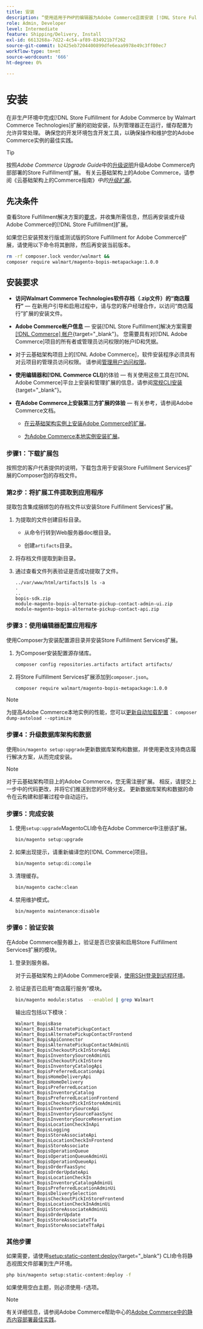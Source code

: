 ```yaml
---
title: 安装
description: “使用适用于PHP的编辑器为Adobe Commerce店面安装 [!DNL Store Fulfillment solution] 。”
role: Admin, Developer
level: Intermediate
feature: Shipping/Delivery, Install
exl-id: 6613268a-7d22-4c54-af89-834921b7f262
source-git-commit: b2425eb7204400899dfe6eaa9978e49c3ff00ec7
workflow-type: tm+mt
source-wordcount: '666'
ht-degree: 0%

---
```



# 安装

在非生产环境中完成[!DNL Store Fulfillment for Adobe Commerce by Walmart Commerce Technologies]扩展的初始安装，队列管理器正在运行，缓存配置为允许异常处理。 确保您的开发环境包含开发工具，以确保操作和维护您的Adobe Commerce实例的最佳实践。

>[!TIP]
>
>按照&#x200B;_Adobe Commerce Upgrade Guide_&#x200B;中的[升级说明](https://experienceleague.adobe.com/docs/commerce-operations/upgrade-guide/modules/upgrade.html)升级Adobe Commerce内部部署的Store Fulfillment扩展。 有关云基础架构上的Adobe Commerce，请参阅《云基础架构上的Commerce指南》*中的[升级扩展](https://experienceleague.adobe.com/docs/commerce-cloud-service/user-guide/configure-store/extensions.html#upgrade-an-extension)*。

## 先决条件

查看Store Fulfillment解决方案的[要求](solution-requirements.md)，并收集所需信息，然后再安装或升级Adobe Commerce的[!DNL Store Fulfillment]扩展。

如果您已安装预发行版或测试版的Store Fulfillment for Adobe Commerce扩展，请使用以下命令将其删除，然后再安装当前版本。

```bash
rm -rf composer.lock vendor/walmart &&
composer require walmart/magento-bopis-metapackage:1.0.0
```

## 安装要求

- **访问Walmart Commerce Technologies软件存档（.zip文件）的“商店履行”** — 在新用户引导和启用过程中，请与您的客户经理合作，以访问“商店履行”扩展的安装文件。

- **Adobe Commerce帐户信息** — 安装[!DNL Store Fulfillment]解决方案需要[[!DNL Commerce] 帐户](https://experienceleague.adobe.com/en/docs/commerce-admin/start/commerce-account/commerce-account-create){target="_blank"}。 您需要具有对[!DNL Adobe Commerce]项目的所有者或管理员访问权限的帐户ID和凭据。

- 对于云基础架构项目上的[!DNL Adobe Commerce]，软件安装程序必须具有对云项目的管理员访问权限。 请参阅[管理用户访问权限](https://experienceleague.adobe.com/en/docs/commerce-cloud-service/user-guide/project/user-access)。

- **使用编辑器和[!DNL Commerce CLI]**&#x200B;的体验 — 有关使用这些工具在[!DNL Adobe Commerce]平台上安装和管理扩展的信息，请参阅[常规CLI安装](https://experienceleague.adobe.com/en/docs/commerce-operations/installation-guide/tutorials/extensions){target="_blank"}。

- **在Adobe Commerce上安装第三方扩展的体验** — 有关参考，请参阅Adobe Commerce文档。

   - [在云基础架构实例上安装Adobe Commerce的扩展](https://experienceleague.adobe.com/en/docs/commerce-cloud-service/user-guide/configure-store/extensions#install-an-extension)。

   - [为Adobe Commerce本地实例安装扩展](https://experienceleague.adobe.com/en/docs/commerce-operations/installation-guide/tutorials/extensions)。

### 步骤1：下载扩展包

按照您的客户代表提供的说明，下载包含用于安装Store Fulfillment Services扩展的Composer包的存档文件。

### 第2步：将扩展工件提取到应用程序

提取包含集成捆绑包的存档文件以安装Store Fulfillment Services扩展。

1. 为提取的文件创建目标目录。

   - 从命令行转到Web服务器doc根目录。

   - 创建`artifacts`目录。

1. 将存档文件提取到新目录。

1. 通过查看文件列表验证是否成功提取了文件。

   ```
   ../var/www/html/artifacts]$ ls -a
   .
   ..
   bopis-sdk.zip
   module-magento-bopis-alternate-pickup-contact-admin-ui.zip
   module-magento-bopis-alternate-pickup-contact-api.zip
   ```

### 步骤3：使用编辑器配置应用程序

使用Composer为安装配置源目录并安装Store Fulfillment Services扩展。

1. 为Composer安装配置源存储库。

   ```bash
   composer config repositories.artifacts artifact artifacts/
   ```

1. 将Store Fulfillment Services扩展添加到`composer.json`。

   ```bash
   composer require walmart/magento-bopis-metapackage:1.0.0
   ```

>[!NOTE]
>
>为提高Adobe Commerce本地实例的性能，您可以[更新自动加载配置](https://experienceleague.adobe.com/docs/commerce-operations/performance-best-practices/deployment-flow.html#update-the-autoloader)： `composer dump-autoload --optimize`

### 步骤4：升级数据库架构和数据

使用`bin/magento setup:upgrade`更新数据库架构和数据，并使用更改支持商店履行解决方案，从而完成安装。

>[!NOTE]
>
>对于云基础架构项目上的Adobe Commerce，您无需注册扩展。 相反，请提交上一步中的代码更改，并将它们推送到您的环境分支。 更新数据库架构和数据的命令在云构建和部署过程中自动运行。

### 步骤5：完成安装

1. 使用`setup:upgrade`MagentoCLI命令在Adobe Commerce中注册该扩展。

   ```bash
   bin/magento setup:upgrade
   ```

1. 如果出现提示，请重新编译您的[!DNL Commerce]项目。

   ```bash
   bin/magento setup:di:compile
   ```

1. 清理缓存。

   ```bash
   bin/magento cache:clean
   ```

1. 禁用维护模式。

   ```bash
   bin/magento maintenance:disable
   ```

### 步骤6：验证安装

在Adobe Commerce服务器上，验证是否已安装和启用Store Fulfillment Services扩展的模块。

1. 登录到服务器。

   对于云基础架构上的Adobe Commerce安装，[使用SSH登录到远程环境](https://experienceleague.adobe.com/en/docs/commerce-cloud-service/user-guide/develop/secure-connections#ssh)。

1. 验证是否已启用“商店履行服务”模块。

   ```bash
   bin/magento module:status  --enabled | grep Walmart
   ```

   输出应包括以下模块：

   ```
   Walmart_BopisBase
   Walmart_BopisAlternatePickupContact
   Walmart_BopisAlternatePickupContactFrontend
   Walmart_BopisApiConnector
   Walmart_BopisAlternatePickupContactAdminUi
   Walmart_BopisCheckoutPickInStoreApi
   Walmart_BopisInventorySourceAdminUi
   Walmart_BopisCheckoutPickInStore
   Walmart_BopisInventoryCatalogApi
   Walmart_BopisPreferredLocationApi
   Walmart_BopisHomeDeliveryApi
   Walmart_BopisHomeDelivery
   Walmart_BopisPreferredLocation
   Walmart_BopisInventoryCatalog
   Walmart_BopisPreferredLocationFrontend
   Walmart_BopisCheckoutPickInStoreAdminUi
   Walmart_BopisInventorySourceApi
   Walmart_BopisInventorySourceFaasSync
   Walmart_BopisInventorySourceReservation
   Walmart_BopisLocationCheckInApi
   Walmart_BopisLogging
   Walmart_BopisStoreAssociateApi
   Walmart_BopisLocationCheckInFrontend
   Walmart_BopisStoreAssociate
   Walmart_BopisOperationQueue
   Walmart_BopisOperationQueueAdminUi
   Walmart_BopisOperationQueueApi
   Walmart_BopisOrderFaasSync
   Walmart_BopisOrderUpdateApi
   Walmart_BopisLocationCheckIn
   Walmart_BopisInventoryCatalogAdminUi
   Walmart_BopisPreferredLocationAdminUi
   Walmart_BopisDeliverySelection
   Walmart_BopisCheckoutPickInStoreFrontend
   Walmart_BopisLocationCheckInAdminUi
   Walmart_BopisStoreAssociateAdminUi
   Walmart_BopisOrderUpdate
   Walmart_BopisStoreAssociateTfa
   Walmart_BopisStoreAssociateTfaApi
   ```

### 其他步骤

如果需要，请使用[setup:static-content:deploy](https://experienceleague.adobe.com/en/docs/commerce-operations/tools/cli-reference/commerce-on-premises){target="_blank"} CLI命令将静态视图文件部署到生产环境。

```bash
php bin/magento setup:static-content:deploy -f
```

如果使用空白主题，则必须使用`-f`选项。

>[!NOTE]
>
>有关详细信息，请参阅Adobe Commerce帮助中心的[Adobe Commerce中的静态内容部署最佳实践](https://experienceleague.adobe.com/docs/commerce-operations/implementation-playbook/best-practices/development/static-content-deployment.html)。


